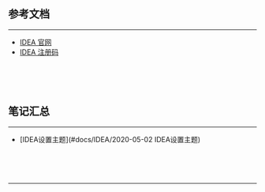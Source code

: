 ## 参考文档

---

* [IDEA 官网](https://www.jetbrains.com/idea/)
* [IDEA 注册码](http://idea.lanyus.com/)



<br/><br/><br/>



## 笔记汇总

---

* [IDEA设置主题](#docs/IDEA/2020-05-02 IDEA设置主题)



<br/><br/><br/>

---

